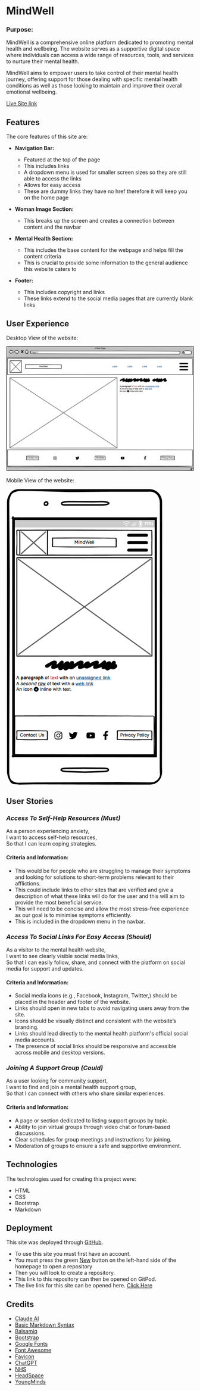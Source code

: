 # MindWell # 

### Purpose: ###
MindWell is a comprehensive online platform dedicated to promoting mental health and wellbeing. The website serves as a supportive digital space where individuals can access a wide range of resources, tools, and services to nurture their mental health.

MindWell aims to empower users to take control of their mental health journey, offering support for those dealing with specific mental health conditions as well as those looking to maintain and improve their overall emotional wellbeing.

[Live Site link](https://jacktaylor85.github.io/Formative-Assessment/)
## Features ##
The core features of this site are:

- __Navigation Bar:__
  - Featured at the top of the page
  - This includes links
  - A dropdown menu is used for smaller screen sizes so they are still able to access the links
  - Allows for easy access
  - These are dummy links they have no href therefore it will keep you on the home page

- __Woman Image Section:__
  - This breaks up the screen and creates a connection between content and the navbar

- __Mental Health Section:__
  - This includes the base content for the webpage and helps fill the content criteria
  - This is crucial to provide some information to the general audience this website caters to
  
- __Footer:__
  - This includes copyright and links
  - These links extend to the social media pages that are currently blank links

## User Experience ##
Desktop View of the website:

![Desktop View](/assets/images/Screenshot%202024-09-30%20111809.png)

Mobile View of the website:

![Mobile View](/assets/images/Screenshot%202024-09-30%20112052.png)
## User Stories ##

### *Access To Self-Help Resources (Must)* ###
As a person experiencing anxiety,<br/>I want to access self-help resources,<br/>So that I can learn coping strategies.

#### Criteria and Information: ####
- This would be for people who are struggling to manage their symptoms and looking for solutions to short-term problems relevant to their afflictions.
- This could include links to other sites that are verified and give a description of what these links will do for the user and this will aim to provide the most beneficial service.
- This will need to be concise and allow the most stress-free experience as our goal is to minimise symptoms efficiently. 
- This is included in the dropdown menu in the navbar.

### *Access To Social Links For Easy Access (Should)* ###
As a visitor to the mental health website,<br/>
I want to see clearly visible social media links,<br/>
So that I can easily follow, share, and connect with the platform on social media for support and updates.

#### Criteria and Information: ####
  - Social media icons (e.g., Facebook, Instagram, Twitter,) should be placed in the header and footer of the website.
  - Links should open in new tabs to avoid navigating users away from the site.
  - Icons should be visually distinct and consistent with the website’s branding.
  - Links should lead directly to the mental health platform's official social media accounts.
  - The presence of social links should be responsive and accessible across mobile and desktop versions.

  ### *Joining A Support Group (Could)* ###
As a user looking for community support,<br/>
I want to find and join a mental health support group,<br/>
So that I can connect with others who share similar experiences.

#### Criteria and Information: ####
  - A page or section dedicated to listing support groups by topic.
  - Ability to join virtual groups through video chat or forum-based discussions.
  - Clear schedules for group meetings and instructions for joining.
  - Moderation of groups to ensure a safe and supportive environment.

## Technologies ##
The technologies used for creating this project were:
- HTML
- CSS
- Bootstrap
- Markdown


## Deployment ##
This site was deployed through [GitHub](https://github.com).
- To use this site you must first have an account. 
- You must press the green [New](https://github.com/new) button on the left-hand side of the homepage to open a repository
- Then you will look to create a repository. 
- This link to this repository can then be opened on GitPod. 
- The live link for this site can be opened here. [Click Here](https://jacktaylor85.github.io/Formative-Assessment/)

## Credits ##
- [Claude AI](https://www.google.com/url?sa=t&rct=j&q=&esrc=s&source=web&cd=&cad=rja&uact=8&ved=2ahUKEwiL_sntr-qIAxWJQkEAHaRwCIkQFnoECAkQAQ&url=https%3A%2F%2Fclaude.ai%2F&usg=AOvVaw2e9nJiB56fxuZtuB3NvSvX&opi=89978449)
- [Basic Markdown Syntax](https://www.markdownguide.org/basic-syntax/)
- [Balsamiq](https://www.googleadservices.com/pagead/aclk?sa=L&ai=DChcSEwjFjrzkuuqIAxXso1AGHV7DKHwYABAAGgJkZw&ae=2&co=1&gclid=Cj0KCQjwmOm3BhC8ARIsAOSbapU4YSXci5yx-z5CoB0sy1BdT06FtcHm1lbcs6so4oqQeuFCO_ZjDTAaAtOqEALw_wcB&ohost=www.google.com&cid=CAESVuD2QHqr96cVPjs-94X_uG4SlO0kN6MX7viZpp6oCldAtFnAxoXCxWuQjpoBDvhqcxHwPHYT87dVcdBJ1slaeYr3xEOJYNyr-_R0wYpSe3vruU4CwZ-Q&sig=AOD64_3zVzBAoZbC7UEIFCMVAmTwioXvcA&q&adurl&ved=2ahUKEwjBkLfkuuqIAxVraEEAHeQ9FyQQ0Qx6BAgKEAE)
- [Bootstrap](https://getbootstrap.com)
- [Google Fonts](https://fonts.google.com)
- [Font Awesome](https://fontawesome.com)
- [Favicon](https://favicon.io)
- [ChatGPT](https://openai.com/chatgpt/)
- [NHS](https://www.google.com/url?sa=t&rct=j&q=&esrc=s&source=web&cd=&cad=rja&uact=8&ved=2ahUKEwjgqIaZ7uqIAxUv9LsIHer_ATAQFnoECAkQAQ&url=https%3A%2F%2Fwww.nhs.uk%2Fnhs-services%2Fmental-health-services%2F&usg=AOvVaw1_cpejSeCBUZp2ZgRdF5pz&opi=89978449)
- [HeadSpace](https://www.googleadservices.com/pagead/aclk?sa=L&ai=DChcSEwi4jL-o7uqIAxXJloMHHYm8IaYYABAAGgJlZg&ae=2&co=1&gclid=Cj0KCQjwmOm3BhC8ARIsAOSbapU7BHVeLZGetLrKF9MUOzniguIbykm2MwiNNxJIdJsXn4sJRhu3LOAaAqocEALw_wcB&ohost=www.google.com&cid=CAESVuD2E5l8gP0BJwHv4dfbNb_hh3vJQMEQQSlp_ak9gu1X80KPCLvnlj1c4yCDpc3fkh4zvTDl9w6B5K8TF10lRFmQkC1zaqd59cZFtLJVT27leF03ji37&sig=AOD64_2EC6D6QCqbFFbBEBk7Ug_zRqV26w&q&adurl&ved=2ahUKEwidi7io7uqIAxWMg_0HHbr3CcUQ0Qx6BAgJEAE)
- [YoungMinds](https://www.google.com/url?sa=t&rct=j&q=&esrc=s&source=web&cd=&cad=rja&uact=8&ved=2ahUKEwiHqpu87uqIAxXCgf0HHVIhInYQFnoECAcQAQ&url=https%3A%2F%2Fwww.youngminds.org.uk%2F&usg=AOvVaw0qc_gIkPPl15nzAnIAkUln&opi=89978449)